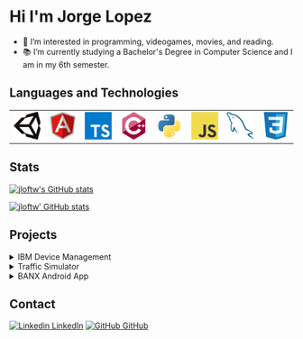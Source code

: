 # Hi I'm Jorge Lopez


- 👀 I’m interested in programming, videogames, movies, and reading.
- 📚 I’m currently studying a Bachelor's Degree in Computer Science and I am in my 6th semester.

## Languages and Technologies

<table>
  <td> <img src="https://github.com/devicons/devicon/blob/master/icons/unity/unity-original.svg" title="unity" alt="unity" width="50" height="50"/></td>
  <td> <img src="https://github.com/devicons/devicon/blob/master/icons/angularjs/angularjs-original.svg" title="angularjs" alt="angularjs" width="50" height="50"/></td>
  <td> <img src="https://github.com/devicons/devicon/blob/master/icons/typescript/typescript-original.svg" title="typescript" alt="typescript" width="50" height="50"/></td>
  <td> <img src="https://github.com/devicons/devicon/blob/master/icons/cplusplus/cplusplus-original.svg" title="cplusplus" alt="cplusplus" width="50" height="50"/> </td>
  <td> <img src="https://github.com/devicons/devicon/blob/master/icons/python/python-original.svg" title="python" alt="python" width="50" height="50"/></td>
  <td> <img src="https://github.com/devicons/devicon/blob/master/icons/javascript/javascript-original.svg" title="javascript" alt="javascript" width="50" height="50"/></td>
  <td> <img src="https://github.com/devicons/devicon/blob/master/icons/mysql/mysql-original.svg" title="mysql" alt="mysql" width="50" height="50"/></td>
  <td> <img src="https://github.com/devicons/devicon/blob/master/icons/css3/css3-original.svg" title="css" alt="css" width="50" height="50"/></td>
</table>

## Stats

[![jloftw's GitHub stats](https://github-readme-stats.vercel.app/api?username=jloftw&count_private=true&show_icons=true&theme=synthwave)](https://github.com/jloftw)

[![jloftw' GitHub stats](https://github-readme-stats.vercel.app/api/top-langs/?username=jloftw&layout=compact&theme=synthwave)](https://github.com/jloftw)

## Projects

<details>
  <summary>IBM Device Management</summary>
  
  ### IBM Device Management
  I worked on a team of 6 in the creation of a device lending web application for internal IBM use. We utilized Angular and Carbon Design  for the frontend of the application and Expressjs for the backend. We used IBM's DB2 for our database and we deployed our project to Kubernetes in the IBM Cloud. I primarily worked on the frontend of the application as well as a lot of the documentation of the project.
</details>

<details>
  <summary>Traffic Simulator</summary>
  
  ### Traffic Simulator
  I worked on a team of 5 people to create a multi-agent system to model traffic at various intersections. We used Unity for the visualization and agentpy for the multi-agent simulation. The actual simulation would run in real time on the IBM cloud and the Unity visualization would request the position of all vehicles and traffic light colors from the cloud. I primarily worked on the visualization using Unity.
</details>
<details>
  <summary>BANX Android App</summary>
  
  ### BANX Android App
   worked on a team of 4 to develop a native android application for the Food Bank of Guadalajara. The app would allow users to donate money to the food bank as well as keep up to date with information about the food bank. We utilized Jetpack Compose to create the application and implemented Twitter and Google Maps integration using their respective apis. On this project I worked primarily on the creation of the various pages that were needed and the Google Maps integration.
</details>

## Contact
[![Linkedin](https://i.stack.imgur.com/gVE0j.png) LinkedIn](https://www.linkedin.com/in/jorgealopezs/)
[![GitHub](https://i.stack.imgur.com/tskMh.png) GitHub](https://github.com/jloftw)